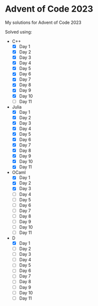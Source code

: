 # Advent of Code 2023
My solutions for Advent of Code 2023

Solved using:

- C++
    - [x] Day 1
    - [x] Day 2
    - [x] Day 3
    - [x] Day 4
    - [x] Day 5
    - [x] Day 6
    - [x] Day 7
    - [x] Day 8
    - [x] Day 9
    - [x] Day 10
    - [ ] Day 11
- Julia
    - [x] Day 1
    - [x] Day 2
    - [x] Day 3
    - [x] Day 4
    - [x] Day 5
    - [x] Day 6
    - [x] Day 7
    - [x] Day 8
    - [x] Day 9
    - [x] Day 10
    - [x] Day 11
- OCaml
    - [x] Day 1
    - [x] Day 2
    - [x] Day 3
    - [ ] Day 4
    - [ ] Day 5
    - [ ] Day 6
    - [ ] Day 7
    - [ ] Day 8
    - [ ] Day 9
    - [ ] Day 10
    - [ ] Day 11
- D
    - [x] Day 1
    - [ ] Day 2
    - [ ] Day 3
    - [ ] Day 4
    - [ ] Day 5
    - [ ] Day 6
    - [ ] Day 7
    - [ ] Day 8
    - [ ] Day 9
    - [ ] Day 10
    - [ ] Day 11

